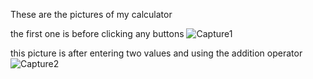 These are the pictures of my calculator 

the first one is before clicking any buttons ![Capture1](https://github.com/user-attachments/assets/4947feb7-71e9-4940-997d-9eb3935816a7)

this picture is after entering two values and using the addition operator ![Capture2](https://github.com/user-attachments/assets/a32594a8-73ce-444e-aa1d-afec32412d32)
